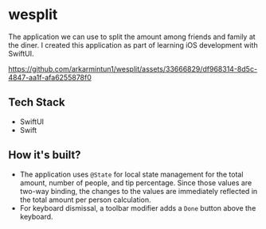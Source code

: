 # wesplit

The application we can use to split the amount among friends and family at the diner. I created this application as part of learning iOS development with SwiftUI.

https://github.com/arkarmintun1/wesplit/assets/33666829/df968314-8d5c-4847-aa1f-afa6255878f0

## Tech Stack

- SwiftUI
- Swift

## How it's built?

- The application uses `@State` for local state management for the total amount, number of people, and tip percentage. Since those values are two-way binding, the changes to the values are immediately reflected in the total amount per person calculation.
- For keyboard dismissal, a toolbar modifier adds a `Done` button above the keyboard.

